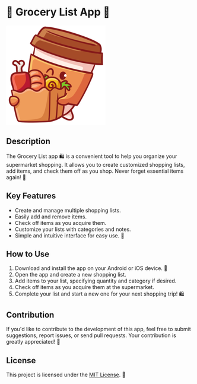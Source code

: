 # 🛒 Grocery List App 📝

![Grocery List App](lib/assets/cafe.png)


## Description

The Grocery List app 🛍️ is a convenient tool to help you organize your supermarket shopping. It allows you to create customized shopping lists, add items, and check them off as you shop. Never forget essential items again! 🙌

## Key Features

- Create and manage multiple shopping lists.
- Easily add and remove items.
- Check off items as you acquire them.
- Customize your lists with categories and notes.
- Simple and intuitive interface for easy use. 📱

## How to Use

1. Download and install the app on your Android or iOS device. 📲
2. Open the app and create a new shopping list.
3. Add items to your list, specifying quantity and category if desired.
4. Check off items as you acquire them at the supermarket.
5. Complete your list and start a new one for your next shopping trip! 🛍️

## Contribution

If you'd like to contribute to the development of this app, feel free to submit suggestions, report issues, or send pull requests. Your contribution is greatly appreciated! 🎉

## License

This project is licensed under the [MIT License](LICENSE). 📄
